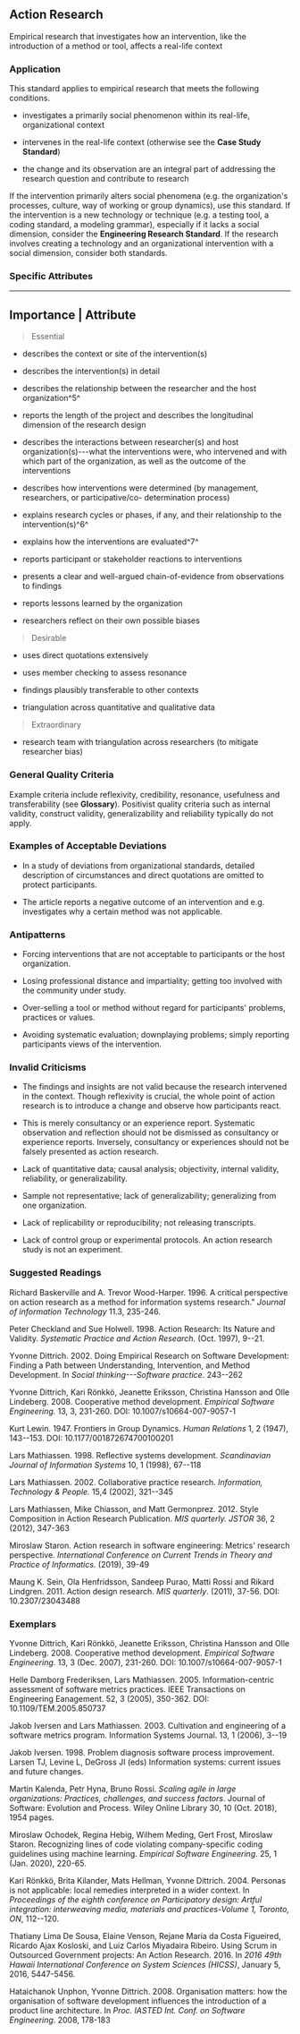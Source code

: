 ## Action Research 

Empirical research that investigates how an intervention, like the
introduction of a method or tool, affects a real-life context

### Application 

This standard applies to empirical research that meets the following
conditions.

-   investigates a primarily social phenomenon within its real-life,
    organizational context

-   intervenes in the real-life context (otherwise see the **Case Study
    Standard**)

-   the change and its observation are an integral part of addressing
    the research question and contribute to research

If the intervention primarily alters social phenomena (e.g. the
organization's processes, culture, way of working or group dynamics),
use this standard. If the intervention is a new technology or technique
(e.g. a testing tool, a coding standard, a modeling grammar), especially
if it lacks a social dimension, consider the **Engineering Research
Standard**. If the research involves creating a technology and an
organizational intervention with a social dimension, consider both
standards.

### Specific Attributes
---
**Importance** | **Attribute**                                      
---
> Essential

-	describes the context or site of the intervention(s)

-   describes the intervention(s) in detail

-   describes the relationship between the researcher and the host organization^5^

-   reports the length of the project and describes the longitudinal dimension of the research design

-   describes the interactions between researcher(s) and host organization(s)---what the interventions were, who intervened and with which part of the organization, as well as the outcome of the interventions

-   describes how interventions were determined (by management, researchers, or participative/co- determination process)

-   explains research cycles or phases, if any, and their relationship to the intervention(s)^6^

-   explains how the interventions are evaluated^7^

-   reports participant or stakeholder reactions to interventions

-   presents a clear and well-argued chain-of-evidence from observations to findings

-   reports lessons learned by the organization

-   researchers reflect on their own possible biases

> Desirable 
-	uses direct quotations extensively

-   uses member checking to assess resonance

-   findings plausibly transferable to other contexts

-   triangulation across quantitative and qualitative data

> Extraordinary

-	research team with triangulation across researchers (to mitigate researcher bias)

### General Quality Criteria 

Example criteria include reflexivity, credibility, resonance, usefulness
and transferability (see **Glossary**). Positivist quality criteria such
as internal validity, construct validity, generalizability and
reliability typically do not apply.

### Examples of Acceptable Deviations 

-   In a study of deviations from organizational standards, detailed
    description of circumstances and direct quotations are omitted to
    protect participants.

-   The article reports a negative outcome of an intervention and e.g.
    investigates why a certain method was not applicable.

### Antipatterns 

-   Forcing interventions that are not acceptable to participants or the
    host organization.

-   Losing professional distance and impartiality; getting too involved
    with the community under study.

-   Over-selling a tool or method without regard for participants'
    problems, practices or values.

-   Avoiding systematic evaluation; downplaying problems; simply
    reporting participants views of the intervention.

### Invalid Criticisms 

-   The findings and insights are not valid because the research
    intervened in the context. Though reflexivity is crucial, the whole
    point of action research is to introduce a change and observe how
    participants react.

-   This is merely consultancy or an experience report. Systematic
    observation and reflection should not be dismissed as consultancy or
    experience reports. Inversely, consultancy or experiences should not
    be falsely presented as action research.

-   Lack of quantitative data; causal analysis; objectivity, internal
    validity, reliability, or generalizability.

-   Sample not representative; lack of generalizability; generalizing
    from one organization.

-   Lack of replicability or reproducibility; not releasing transcripts.

-   Lack of control group or experimental protocols. An action research
    study is not an experiment.

### Suggested Readings

Richard Baskerville and A. Trevor Wood-Harper. 1996. A critical
perspective on action research as a method for information systems
research.\" *Journal of information Technology* 11.3, 235-246.

Peter Checkland and Sue Holwell. 1998. Action Research: Its Nature and
Validity. *Systematic Practice and Action Research.* (Oct. 1997), 9--21.

Yvonne Dittrich. 2002. Doing Empirical Research on Software Development:
Finding a Path between Understanding, Intervention, and Method
Development. In *Social thinking---Software practice*. 243--262

Yvonne Dittrich, Kari Rönkkö, Jeanette Eriksson, Christina Hansson and
Olle Lindeberg. 2008. Cooperative method development. *Empirical
Software Engineering.* 13, 3, 231-260. DOI: 10.1007/s10664-007-9057-1

Kurt Lewin. 1947. Frontiers in Group Dynamics. *Human Relations* 1, 2
(1947), 143--153. DOI: 10.1177/001872674700100201

Lars Mathiassen. 1998. Reflective systems development. *Scandinavian
Journal of Information Systems* 10, 1 (1998), 67--118

Lars Mathiassen. 2002. Collaborative practice research. *Information,
Technology & People.* 15,4 (2002), 321--345

Lars Mathiassen, Mike Chiasson, and Matt Germonprez. 2012. Style
Composition in Action Research Publication. *MIS quarterly. JSTOR* 36, 2
(2012), 347-363

Miroslaw Staron. Action research in software engineering: Metrics'
research perspective. *International Conference on Current Trends in
Theory and Practice of Informatics.* (2019), 39-49

Maung K. Sein, Ola Henfridsson, Sandeep Purao, Matti Rossi and Rikard
Lindgren. 2011. Action design research. *MIS quarterly*. (2011), 37-56.
DOI: 10.2307/23043488

### Exemplars

Yvonne Dittrich, Kari Rönkkö, Jeanette Eriksson, Christina Hansson and
Olle Lindeberg. 2008. Cooperative method development. *Empirical
Software Engineering*. 13, 3 (Dec. 2007), 231-260. DOI:
10.1007/s10664-007-9057-1

Helle Damborg Frederiksen, Lars Mathiassen. 2005. Information-centric
assessment of software metrics practices. IEEE Transactions on
Engineering Eanagement. 52, 3 (2005), 350-362. DOI:
10.1109/TEM.2005.850737

Jakob Iversen and Lars Mathiassen. 2003. Cultivation and engineering of
a software metrics program. Information Systems Journal. 13, 1 (2006),
3--19

Jakob Iversen. 1998. Problem diagnosis software process improvement.
Larsen TJ, Levine L, DeGross JI (eds) Information systems: current
issues and future changes.

Martin Kalenda, Petr Hyna, Bruno Rossi. *Scaling agile in large
organizations: Practices, challenges, and success factors*. Journal of
Software: Evolution and Process. Wiley Online Library 30, 10 (Oct.
2018), 1954 pages.

Miroslaw Ochodek, Regina Hebig, Wilhem Meding, Gert Frost, Miroslaw
Staron. Recognizing lines of code violating company-specific coding
guidelines using machine learning. *Empirical Software Engineering*. 25,
1 (Jan. 2020), 220-65.

Kari Rönkkö, Brita Kilander, Mats Hellman, Yvonne Dittrich. 2004.
Personas is not applicable: local remedies interpreted in a wider
context. In *Proceedings of the eighth conference on Participatory
design: Artful integration: interweaving media, materials and
practices-Volume 1, Toronto, ON*, 112--120.

Thatiany Lima De Sousa, Elaine Venson, Rejane Maria da Costa Figueired,
Ricardo Ajax Kosloski, and Luiz Carlos Miyadaira Ribeiro. Using Scrum in
Outsourced Government projects: An Action Research. 2016. In *2016 49th
Hawaii International Conference on System Sciences (HICSS)*, January 5,
2016, 5447-5456.

Hataichanok Unphon, Yvonne Dittrich. 2008. Organisation matters: how the
organisation of software development influences the introduction of a
product line architecture. In *Proc. IASTED Int. Conf. on Software
Engineering*. 2008, 178-183
